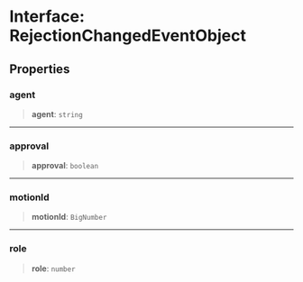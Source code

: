 # Interface: RejectionChangedEventObject

## Properties

### agent

> **agent**: `string`

***

### approval

> **approval**: `boolean`

***

### motionId

> **motionId**: `BigNumber`

***

### role

> **role**: `number`
